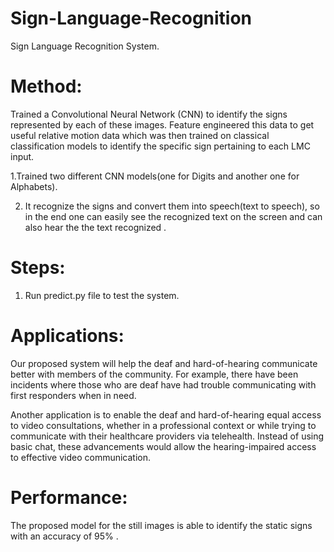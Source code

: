 # Sign-Language-Recognition
Sign Language Recognition System.

# Method: 
Trained a Convolutional Neural Network (CNN) to identify the signs represented by each of these images. Feature engineered this data to get useful relative motion data which was then trained on classical classification models to identify the specific sign pertaining to each LMC input. 

1.Trained two different CNN models(one for Digits and another one for Alphabets).

2. It recognize the signs and convert them into speech(text to speech), so in the end one can easily see the recognized text on the screen and can also hear the the text recognized . 

# Steps:
1. Run predict.py file to test the system.

# Applications: 
Our proposed system will help the deaf and hard-of-hearing communicate better with members of the community. 
For example, there have been incidents where those who are deaf have had trouble communicating with first responders when in need.

Another application is to enable the deaf and hard-of-hearing equal access to video consultations, whether in a professional
context or while trying to communicate with their healthcare providers via telehealth. Instead of using basic chat, these 
advancements would allow the hearing-impaired access to effective video communication.

# Performance:
The proposed model for the still images is able to identify the static signs with an accuracy of 95% . 
